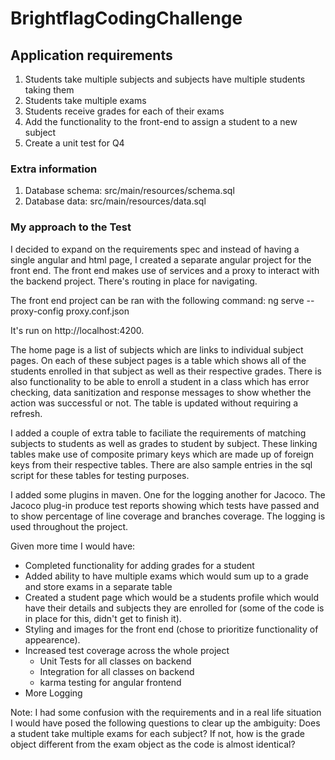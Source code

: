 # BrightflagCodingChallenge

## Application requirements
1. Students take multiple subjects and subjects have multiple students taking them
2. Students take multiple exams
3. Students receive grades for each of their exams
4. Add the functionality to the front-end to assign a student to a new subject
5. Create a unit test for Q4

### Extra information
1. Database schema: src/main/resources/schema.sql
2. Database data: src/main/resources/data.sql


### My approach to the Test
I decided to expand on the requirements spec and instead of having a single angular and html page, I created a separate angular project for the front end. The front end makes use of services and a proxy to interact with the backend project. There's routing in place for navigating.

The front end project can be ran with the following command:
ng serve --proxy-config proxy.conf.json

It's run on http://localhost:4200. 

The home page is a list of subjects which are links to individual subject pages. On each of these subject pages is a table which shows all of the students enrolled in that subject as well as their respective grades. There is also functionality to be able to enroll a student in a class which has error checking, data sanitization and response messages to show whether the action was successful or not. The table is updated without requiring a refresh.

I added a couple of extra table to faciliate the requirements of matching subjects to students as well as grades to student by subject. These linking tables make use of composite primary keys which are made up of foreign keys from their respective tables. There are also sample entries in the sql script for these tables for testing purposes.

I added some plugins in maven. One for the logging another for Jacoco. The Jacoco plug-in produce test reports showing which tests have passed and to show percentage of line coverage and branches coverage. The logging is used throughout the project.

Given more time I would have:
- Completed functionality for adding grades for a student
- Added ability to have multiple exams which would sum up to a grade and store exams in a separate table
- Created a student page which would be a students profile which would have their details and subjects they are enrolled for (some of the code is in place for this, didn't get to finish it).
- Styling and images for the front end (chose to prioritize functionality of appearence).
- Increased test coverage across the whole project
	- Unit Tests for all classes on backend
	- Integration for all classes on backend
	- karma testing for angular frontend
- More Logging

Note:
I had some confusion with the requirements and in a real life situation I would have posed the following questions to clear up the ambiguity:
Does a student take multiple exams for each subject? If not, how is the grade  object different from the exam object as the code is almost identical?
